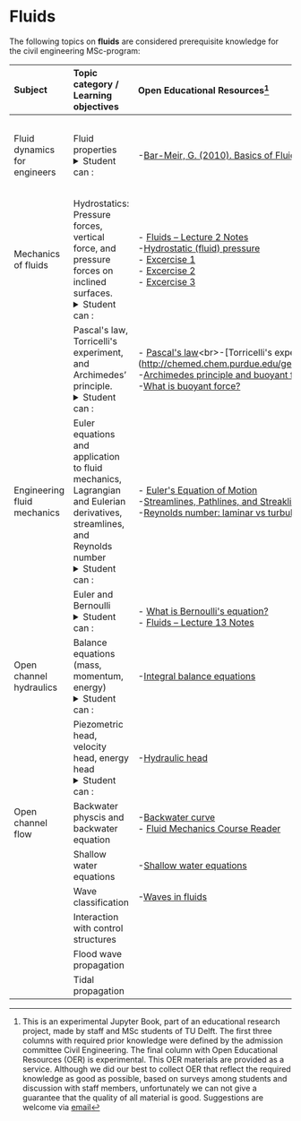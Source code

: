 # Fluids

The following topics on **fluids** are considered prerequisite knowledge for the civil engineering MSc-program:

|Subject|Topic category / Learning objectives   |Open Educational Resources[^1]|Remarks |
|:------|:-------------|:------------------|:---------------------------|
| Fluid dynamics for engineers      | Fluid properties<details><summary>Student can :</summary> <br>- Indicate how water differs from other (liquid) substances and how the liquid properties influence the flow, using dimensionless key figures</details   |-[Bar-Meir, G. (2010). Basics of Fluid Mechanics. USA.](https://priodeep.weebly.com/uploads/6/5/4/9/65495087/[genick_bar%E2%80%93meir]_basics_of_fluid_mechanics_bookzz.org_.pdf)   | - Basics of Fluid Mechanics: Introduction chapters 1.1, 1.3, 1.4 and 1.5.
| Mechanics of fluids                     | Hydrostatics: Pressure forces, vertical force, and pressure forces on inclined surfaces. <details><summary>Student can :</summary> <br>- Make calculations of pressures, piezometric levels and horizontal and vertical forces on walls in a stationary fluid</details                                                                                                            |- [Fluids – Lecture 2 Notes](https://ocw.mit.edu/courses/16-01-unified-engineering-i-ii-iii-iv-fall-2005-spring-2006/resources/f02_fall/)<br>-[Hydrostatic (fluid) pressure](https://www.youtube.com/watch?v=3MvRpp7WnK0)<br>- [Excercise 1](https://www.youtube.com/watch?v=Z5sUK5yhnUU)<br>- [Excercise 2](https://www.youtube.com/watch?v=iLUyhccW-Xs)<br>- [Excercise 3](https://www.youtube.com/watch?v=taEJ3vPEwMk)                                 |-Lecture notes: hydrostatic equation <br>- Make sure you check out the excercises.
|                     | Pascal's law, Torricelli's experiment, and Archimedes’ principle.<details><summary>Student can :</summary> <br>- Plan an engineering strategy for analysing geotechnical problems involving slope stability.</details                                                                                                            |- [Pascal's law](https://www.grc.nasa.gov/www/k-12/WindTunnel/Activities/Pascals_principle.html#:~:text=Pascal's%20law%20states%20that%20when,other%20point%20in%20the%20container.)<br>-[Torricelli's experiment](http://chemed.chem.purdue.edu/genchem/history/torricelli.html)<br>-[Archimedes principle and buoyant force](https://www.khanacademy.org/science/physics/fluids/buoyant-force-and-archimedes-principle/v/fluids-part-5)<br>-[What is buoyant force?](https://www.khanacademy.org/science/physics/fluids/buoyant-force-and-archimedes-principle/a/buoyant-force-and-archimedes-principle-article)                                 |- Make sure you check out the excercises on Archimedes principle!
| Engineering fluid mechanics                    | Euler equations and application to fluid mechanics, Lagrangian and Eulerian derivatives, streamlines, and Reynolds number  <details><summary>Student can :</summary> <br>- Understand and analyze the trajectory of a water particle, streamlines and streamtubes and also determine the spatial derivatives of these in a natural coordinate system and in a Cartesian coordinate system, <br>- Determine the relationship between pressure (differences) and speed (changes) of a water particle</details                                                                                                            |- [Euler's Equation of Motion](https://www.youtube.com/watch?v=6YjGzIhoq2k&t=63s)<br>-[Streamlines, Pathlines, and Streaklines: Eulerian vs. Lagrangian](https://www.youtube.com/watch?v=AGve4RZ4zjw)<br>-[Reynolds number: laminar vs turbulent flow](https://www.youtube.com/watch?v=NenlNon6ODw)                                 |
|                    | Euler and Bernoulli<details><summary>Student can :</summary> <br>- Plan an engineering strategy for analysing geotechnical problems involving slope stability.</details                                                                                                            |<br>- [What is Bernoulli's equation?](https://www.khanacademy.org/science/physics/fluids/fluid-dynamics/a/what-is-bernoullis-equation)<br>- [Fluids – Lecture 13 Notes](https://ocw.mit.edu/courses/16-01-unified-engineering-i-ii-iii-iv-fall-2005-spring-2006/resources/f13_fall/)                               |-Bernoulli equation and its applications
| Open channel hydraulics                    | Balance equations (mass, momentum, energy)<details><summary>Student can :</summary> <br>- Formulate elementary conservation laws for mass, energy and momentum for stationary flow in pipes and open waterways</details                                                                                                            |-[Integral balance equations](https://research.engineering.nyu.edu/~rlevicky/Files/Other/Handout5_6333.pdf)<br>                                 |
|                    | Piezometric head, velocity head, energy head<details><summary>Student can :</summary> <br>- Plan an engineering strategy for analysing geotechnical problems involving slope stability.</details                                                                                                           |-[Hydraulic head](https://www.youtube.com/watch?v=zXhqDc8Vves)                                 |-Part 2
| Open channel flow                   | Backwater physcis and backwater equation                                                                                                           |-[Backwater curve](https://www.youtube.com/watch?v=nqxfQCcfnR0)<br>- [Fluid Mechanics Course Reader](https://www.khanacademy.org/science/physics/fluids/fluid-dynamics/a/what-is-bernoullis-equation)                                 |-Reader: Chapter 7
|                    | Shallow water equations                                                                                                           |-[Shallow water equations](https://users.oden.utexas.edu/~arbogast/cam397/dawson_v2.pdf)                                 |
|                    | Wave classification                                                                                                           |-[Waves in fluids](https://web.mit.edu/hml/ncfmf/14WF.pdf)                                 |
|                    | Interaction with control structures                                                                                                           |                                 |
|                    | Flood wave propagation                                                                                                           |                                 |
|                    | Tidal propagation                                                                                                          |                                 |

[^1]: This is an experimental Jupyter Book, part of an educational research project, made by staff and MSc students of TU Delft. The first three columns with required prior knowledge were defined by the admission committee Civil Engineering. The final column with Open Educational Resources (OER) is experimental. This OER materials are provided as a service. Although we did our best to collect OER that reflect the required knowledge as good as possible, based on surveys among students and discussion with staff members, unfortunately we can not give a guarantee that the quality of all material is good. Suggestions are welcome via [email](mailto:h.r.schipper@tudelft.nl?subject=pre-for-cem-suggestions)